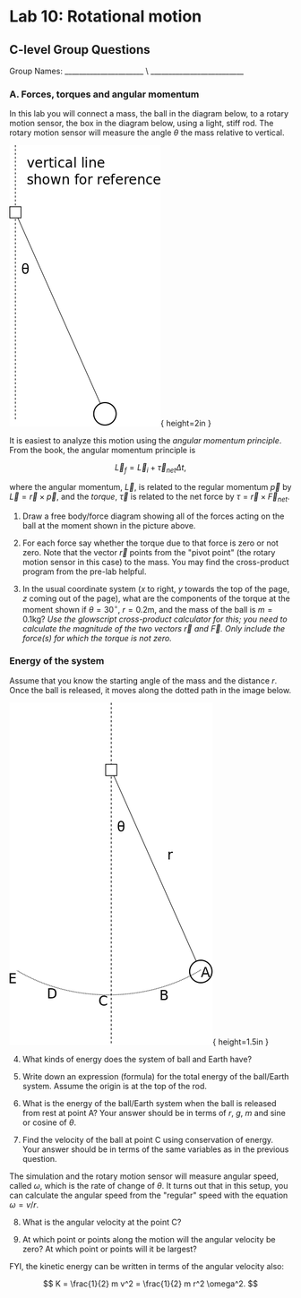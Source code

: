 # Lab 10: Rotational motion

## C-level Group Questions

Group Names: \_\_\_\_\_\_\_\_\_\_\_\_\_\_\_\_\_\_\_\_\_\_ \\
\_\_\_\_\_\_\_\_\_\_\_\_\_\_\_\_\_\_\_\_\_\_\_\_\_\_

### A. Forces, torques and angular momentum

In this lab you will connect a mass, the ball in the diagram below, to a
rotary motion sensor, the box in the diagram below, using a light, stiff rod.
The rotary motion sensor will measure the angle $\theta$ the mass relative to
vertical.

![Mass on rod attached to rotary motion sensor](ball-rod.png){ height=2in }

It is easiest to analyze this motion using the *angular momentum principle*.
From the book, the angular momentum principle is

$$\vec{L}_f = \vec{L}_i + \vec{\tau}_{net} \Delta t,$$

where the angular momentum, $\vec{L}$, is related to the regular momentum
$\vec{p}$ by $\vec{L} = \vec{r} \times \vec{p}$, and the *torque*,
$\vec{\tau}$ is related to the net force by $\tau = \vec{r} \times
\vec{F}_{net}$.

1. Draw a free body/force diagram showing all of the forces acting on the ball
at the moment shown in the picture above.



2. For each force say whether the torque due to that force is zero or not
zero. Note that the vector $\vec{r}$ points from the "pivot point" (the rotary
motion sensor in this case) to the mass. You may find the cross-product
program from the pre-lab helpful.



3. In the usual coordinate system ($x$ to right, $y$ towards the top of the
page, $z$ coming out of the page), what are the components of the torque at
the moment shown if $\theta=30^\circ$, $r=0.2$m, and the mass of the ball is
$m=0.1$kg? *Use the glowscript cross-product calculator for this; you need to
calculate the magnitude of the two vectors $\vec{r}$ and $\vec{F}$. Only
include the force(s) for which the torque is not zero.*


### Energy of the system

Assume that you know the starting angle of the mass and the distance $r$. Once
the ball is released, it moves along the dotted path in the image below.

![Path of ball](ball-path.png){ height=1.5in }

4. What kinds of energy does the system of ball and Earth have?


6. Write down an expression (formula) for the total energy of the ball/Earth
system. Assume the origin is at the top of the rod.

6. What is the energy of the ball/Earth system when the ball is released from
rest at point A? Your answer should be in terms of $r$, $g$, $m$ and sine or
cosine of $\theta$.

7. Find the velocity of the ball at point C using conservation of energy. Your
answer should be in terms of the same variables as in the previous question.


The simulation and the rotary motion sensor will measure angular speed, called
$\omega$, which is the rate of change of $\theta$. It turns out that in this
setup, you can calculate the angular speed from the "regular" speed with the
equation $\omega = v/r$.


8. What is the angular velocity at the point C?

9. At which point or points along the motion will the angular velocity be
zero? At which point or points will it be largest?

FYI, the kinetic energy can be written in terms of the angular velocity also:

$$
K = \frac{1}{2} m v^2 = \frac{1}{2} m r^2 \omega^2.
$$


